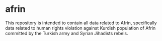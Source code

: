 # afrin
This repository is intended to contain all data related to Afrin, specifically data related to human rights violation against Kurdish population of Afrin committed by the Turkish army and Syrian Jihadists rebels.
